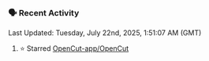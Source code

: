### 🗣 Recent Activity

<!--RECENT_ACTIVITY:last_update-->
Last Updated: Tuesday, July 22nd, 2025, 1:51:07 AM (GMT)
<!--RECENT_ACTIVITY:last_update_end-->
<!--RECENT_ACTIVITY:start-->
1. ⭐ Starred [OpenCut-app/OpenCut](https://github.com/OpenCut-app/OpenCut)<br>
<!--RECENT_ACTIVITY:end-->
